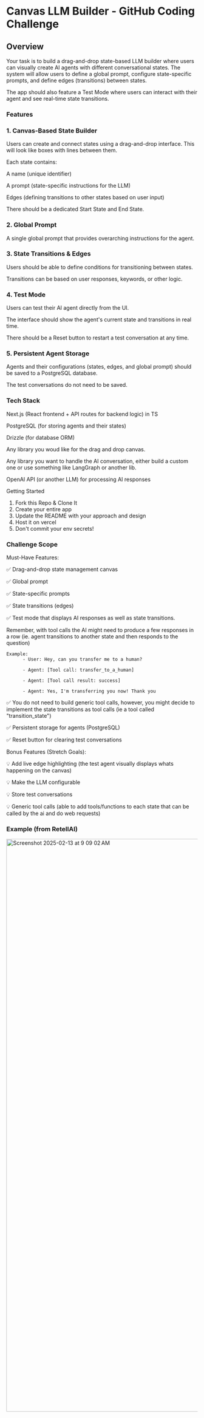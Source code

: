 # Canvas LLM Builder - GitHub Coding Challenge

## Overview

Your task is to build a drag-and-drop state-based LLM builder where users can visually create AI agents with different conversational states. The system will allow users to define a global prompt, configure state-specific prompts, and define edges (transitions) between states.

The app should also feature a Test Mode where users can interact with their agent and see real-time state transitions.

### Features

### 1. Canvas-Based State Builder

Users can create and connect states using a drag-and-drop interface. This will look like boxes with lines between them.

Each state contains:

A name (unique identifier)

A prompt (state-specific instructions for the LLM)

Edges (defining transitions to other states based on user input)

There should be a dedicated Start State and End State.

### 2. Global Prompt

A single global prompt that provides overarching instructions for the agent.

### 3. State Transitions & Edges

Users should be able to define conditions for transitioning between states.

Transitions can be based on user responses, keywords, or other logic.

### 4. Test Mode

Users can test their AI agent directly from the UI.

The interface should show the agent's current state and transitions in real time.

There should be a Reset button to restart a test conversation at any time.

### 5. Persistent Agent Storage

Agents and their configurations (states, edges, and global prompt) should be saved to a PostgreSQL database.

The test conversations do not need to be saved.

### Tech Stack

Next.js (React frontend + API routes for backend logic) in TS

PostgreSQL (for storing agents and their states)

Drizzle (for database ORM)

Any library you woud like for the drag and drop canvas.

Any library you want to handle the AI conversation, either build a custom one or use something like LangGraph or another lib.

OpenAI API (or another LLM) for processing AI responses

Getting Started

1. Fork this Repo & Clone It
2. Create your entire app
3. Update the README with your approach and design
4. Host it on vercel
5. Don't commit your env secrets!


### Challenge Scope

Must-Have Features:

✅ Drag-and-drop state management canvas

✅ Global prompt

✅ State-specific prompts

✅ State transitions (edges)

✅ Test mode that displays AI responses as well as state transitions. 

Remember, with tool calls the AI might need to produce a few responses in a row (ie. agent transitions to another state and then responds to the question)

```
Example:
      - User: Hey, can you transfer me to a human?
      
      - Agent: [Tool call: transfer_to_a_human]
      
      - Agent: [Tool call result: success]
      
      - Agent: Yes, I'm transferring you now! Thank you
```

✅ You do not need to build generic tool calls, however, you might decide to implement the state transitions as tool calls (ie a tool called "transition_state")

✅ Persistent storage for agents (PostgreSQL)

✅ Reset button for clearing test conversations


Bonus Features (Stretch Goals):

💡 Add live edge highlighting (the test agent visually displays whats happening on the canvas)

💡 Make the LLM configurable

💡 Store test conversations

💡 Generic tool calls (able to add tools/functions to each state that can be called by the ai and do web requests)

### Example (from RetellAI)
<img width="1509" alt="Screenshot 2025-02-13 at 9 09 02 AM" src="https://github.com/user-attachments/assets/d6cd898b-6e4d-4e87-a615-5b9bf8d9d4fd" />
